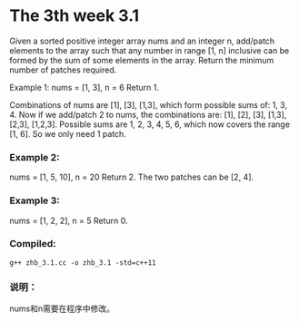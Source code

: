The 3th week 3.1
=============================
Given a sorted positive integer array nums and an integer n, add/patch elements to the array such that any number in range [1, n] inclusive can be formed by the sum of some elements in the array. Return the minimum number of patches required.

Example 1:
nums = [1, 3], n = 6
Return 1.

Combinations of nums are [1], [3], [1,3], which form possible sums of: 1, 3, 4.
Now if we add/patch 2 to nums, the combinations are: [1], [2], [3], [1,3], [2,3], [1,2,3].
Possible sums are 1, 2, 3, 4, 5, 6, which now covers the range [1, 6].
So we only need 1 patch.

### Example 2:
nums = [1, 5, 10], n = 20
Return 2.
The two patches can be [2, 4].

### Example 3:
nums = [1, 2, 2], n = 5
Return 0.

### Compiled:
`g++ zhb_3.1.cc -o zhb_3.1 -std=c++11`

### 说明：
nums和n需要在程序中修改。
